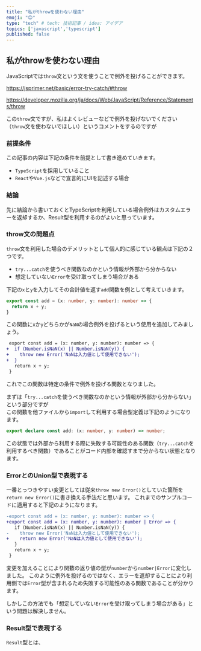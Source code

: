 ```yaml
---
title: "私がthrowを使わない理由"
emoji: "😊"
type: "tech" # tech: 技術記事 / idea: アイデア
topics: ['javascript','typescript']
published: false
---
```


## 私がthrowを使わない理由

JavaScriptでは`throw`文という文を使うことで例外を投げることができます。

https://jsprimer.net/basic/error-try-catch/#throw

https://developer.mozilla.org/ja/docs/Web/JavaScript/Reference/Statements/throw

この`throw`文ですが、私はよくレビューなどで例外を投げないでください（`throw`文を使わないでほしい）というコメントをするのですが

### 前提条件

この記事の内容は下記の条件を前提として書き進めていきます。

- `TypeScript`を採用していること
- `React`や`Vue.js`などで宣言的にUIを記述する場合

### 結論

先に結論から書いておくとTypeScriptを利用している場合例外はカスタムエラーを返却するか、Result型を利用するのがよいと思っています。

### throw文の問題点

`throw`文を利用した場合のデメリットとして個人的に感じている観点は下記の２つです。

- `try...catch`を使うべき関数なのかという情報が外部から分からない
- 想定していない`Error`を受け取ってしまう場合がある

下記の`x`と`y`を入力してその合計値を返す`add`関数を例として考えていきます。

```ts:sample.ts
export const add = (x: number, y: number): number => {
  return x + y;
}
```

この関数に`x`か`y`どちらかが`NaN`の場合例外を投げるという使用を追加してみましょう。

```diff ts:sample.ts
 export const add = (x: number, y: number): number => {
+  if (Number.isNaN(x) || Number.isNaN(y)) {
+    throw new Error('NaNは入力値として使用できない');
+  }
   return x + y;
 }
```

これでこの関数は特定の条件で例外を投げる関数となりました。

まずは「`try...catch`を使うべき関数なのかという情報が外部から分からない」という部分ですが  
この関数を他ファイルから`import`して利用する場合型定義は下記のようになります。

```ts:sample.d.ts
export declare const add: (x: number, y: number) => number;
```

この状態では外部から利用する際に失敗する可能性のある関数（`try...catch`を利用するべき関数）であることがコード内部を確認すまで分からない状態となります。

### ErrorとのUnion型で表現する

一番とっつきやすい変更としては従来`throw new Error()`としていた箇所を`return new Error()`に書き換える手法だと思います。
これまでのサンプルコードに適用すると下記のようになります。

```diff ts
-export const add = (x: number, y: number): number => {
+export const add = (x: number, y: number): number | Error => {
   if (Number.isNaN(x) || Number.isNaN(y)) {
-    throw new Error('NaNは入力値として使用できない');
+    return new Error('NaNは入力値として使用できない');
   }
   return x + y;
 }
```

変更を加えることにより関数の返り値の型が`number`から`number|Error`に変化しました。
このように例外を投げるのではなく、エラーを返却することにより利用側では`Error`型が含まれるため失敗する可能性のある関数であることが分かります。

しかしこの方法でも「想定していない`Error`を受け取ってしまう場合がある」という問題は解決しません。

### Result型で表現する

`Result`型とは、
